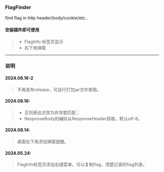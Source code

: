 ### FlagFinder

find flag in http header/body/cookie/etc..

#### 安装插件即可使用

> - FlagInfo 标签页显示
> - 右下角弹窗

--------

### 说明

#### 2024.08.16-2

> 不再发布release，可自行打包jar文件使用。

#### 2024.08.16:
> - 正则表达式改为非贪婪匹配；
> - ResponseBody的编码从ResponseHeader获取，默认utf-8。

#### 2024.08.14:
> 桌面右下角添加弹窗提醒。

#### 2024.05.24:
> FlagInfo标签页添加右键菜单，可以复制flag，清楚记录的flag列表。

